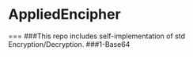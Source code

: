 # AppliedEncipher
===
###This repo includes self-implementation of std Encryption/Decryption.
###1-Base64



